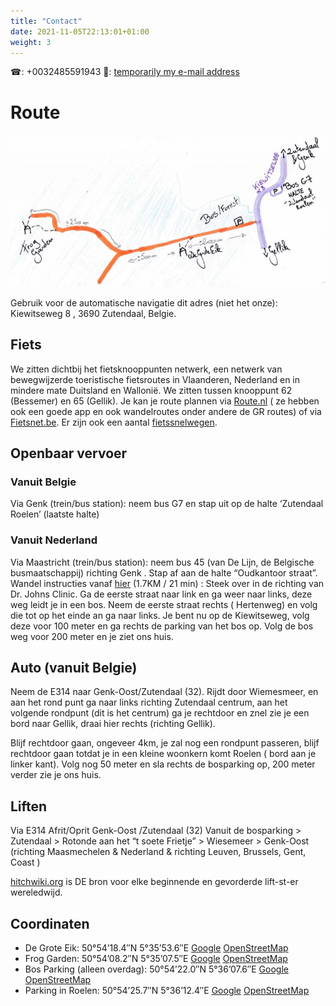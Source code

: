 ```yaml
---
title: "Contact"
date: 2021-11-05T22:13:01+01:00
weight: 3
---
```


☎: +0032485591943 
📧: [temporarily my e-mail address](jurjenm@yahoo.com)

# Route
![De laatste 200m het bos in](map.jpg)

Gebruik voor de automatische navigatie dit adres (niet het onze): Kiewitseweg 8 , 3690 Zutendaal, Belgie.

## Fiets
We zitten dichtbij het fietsknooppunten netwerk, een netwerk van bewegwijzerde
toeristische fietsroutes in Vlaanderen, Nederland en in mindere mate Duitsland
en Wallonië.  We zitten tussen knooppunt 62 (Bessemer) en 65 (Gellik). Je kan
je route plannen via [Route.nl](http://route.nl) ( ze hebben ook een goede app en ook wandelroutes
onder andere de GR routes) of via [Fietsnet.be](http://fietsnet.be).  Er zijn ook een aantal
[fietssnelwegen](http://fietssnelwegen.be).

## Openbaar vervoer

### Vanuit Belgie

Via Genk (trein/bus station): neem bus G7 en stap uit op de halte ‘Zutendaal Roelen’ (laatste halte)

### Vanuit Nederland
Via Maastricht (trein/bus station): neem bus 45 (van De Lijn, de Belgische busmaatschappij) richting Genk . Stap af aan de halte “Oudkantoor straat”.
Wandel instructies vanaf [hier](https://www.google.be/maps/dir/Lanaken+Oud+Kantoorstraat,+3620+Lanaken/50.9051407,5.5981976/@50.9101071,5.5959734,15z/data=!4m14!4m13!1m10!1m1!1s0x47c0dd1fb9afc865:0x6f138c71813c70dd!2m2!1d5.6107507!2d50.9179786!3m4!1m2!1d5.6106575!2d50.9133091!3s0x47c0dd1f30e8e50f:0x73f7ea428989f53e!1m0!3e2) (1.7KM / 21 min) : Steek over in de richting van Dr. Johns Clinic. Ga de eerste straat naar link en ga weer naar links, deze weg leidt je in een bos. Neem de eerste straat rechts ( Hertenweg) en volg die tot op het einde an ga naar links. Je bent nu op de Kiewitseweg, volg deze voor 100 meter en ga rechts de parking van het bos op. Volg de bos weg voor 200 meter en je ziet ons huis.

## Auto (vanuit Belgie)

Neem de E314 naar Genk-Oost/Zutendaal (32). Rijdt door Wiemesmeer, en aan het
rond punt ga naar links richting Zutendaal centrum, aan het volgende rondpunt
(dit is het centrum) ga je rechtdoor en znel zie je een bord naar Gellik, draai
hier rechts (richting Gellik).

Blijf rechtdoor gaan, ongeveer 4km, je zal nog een rondpunt passeren, blijf
rechtdoor gaan totdat je in een kleine woonkern komt Roelen ( bord aan je
linker kant). Volg nog 50 meter en sla rechts de bosparking op, 200 meter
verder zie je ons huis.

## Liften

Via E314 Afrit/Oprit Genk-Oost /Zutendaal (32) Vanuit de bosparking > Zutendaal > Rotonde aan het “t soete Frietje” > Wiesemeer > Genk-Oost (richting Maasmechelen & Nederland & richting Leuven, Brussels, Gent, Coast )

[hitchwiki.org](http://hitchwiki.org) is DE bron voor elke beginnende en gevorderde lift-st-er wereledwijd.

## Coordinaten

- De Grote Eik: 50°54’18.4″N 5°35’53.6″E [Google](https://goo.gl/maps/bs8xUf2m52xZtdcz8) [OpenStreetMap](https://www.openstreetmap.org/#map=18/50.90516/5.59834)
- Frog Garden: 50°54’08.2″N 5°35’07.5″E [Google](https://www.google.be/maps/place/50%C2%B054'07.1%22N+5%C2%B035'07.2%22E/@50.902178,5.5856704,259m/data=!3m1!1e3!4m13!1m6!3m5!1s0x47c0dd10d0b7bb9f:0x8b368699156552ee!2sZutendaal+Roelen!8m2!3d50.9071204!4d5.6036948!3m5!1s0x0:0x0!7e2!8m2!3d50.9019609!4d5.5853209) [OpenStreetMap](https://www.openstreetmap.org/note/2528692)
- Bos Parking (alleen overdag): 50°54’22.0″N 5°36’07.6″E [Google](https://goo.gl/maps/fEcHHJ2PMcyCt2q19) [OpenStreetMap](https://www.openstreetmap.org/#map=19/50.90609/5.60198)
- Parking in Roelen:  50°54’25.7″N 5°36’12.4″E [Google](https://goo.gl/maps/QFrBwc9r6NqM9u2R6) [OpenStreetMap](https://www.openstreetmap.org/#map=19/50.90719/5.60351)
